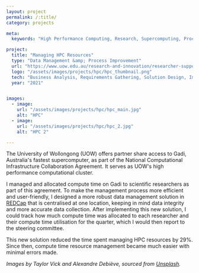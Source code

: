 ```yaml
---
layout: project
permalink: /:title/
category: projects

meta:
  keywords: "High Performance Computing, Research, Supercomputing, Process Improvement, Data Management"

project:
  title: "Managing HPC Resources"
  type: "Data Management &amp; Process Improvement"
  url: "https://www.uow.edu.au/research-and-innovation/researcher-support/computing-data-analytics-reporting/research-computing/"
  logo: "/assets/images/projects/hpc/hpc_thumbnail.png"
  tech: "Business Analysis, Requirements Gathering, Solution Design, Implementation, REDCap"
  year: "2021"


images:
  - image:
    url: "/assets/images/projects/hpc/hpc_main.jpg"
    alt: "HPC"
  - image:
    url: "/assets/images/projects/hpc/hpc_2.jpg"
    alt: "HPC 2"

---
```

<p>The University of Wollongong (UOW) offers partner share access to Gadi, Australia's fastest supercomputer, as part of the National Computational Infrastructure Collaboration Agreement. It serves as UOW's high performance computational cluster.</p>

<p>I managed and allocated compute time on Gadi to scientific researchers as part of this agreement. To make the management process more efficient and user-friendly, I designed a more robust data management solution in <a href="https://projectredcap.org/software/" target="_blank">REDCap</a> that is centralised at one location, keeping in mind data integrity and more accurate data collection. After implementing this new solution, I could track how much compute time was allocated to each researcher and their compute time utilisation for the quarter, which I would then report to the steering committee.</p>

<p>This new solution reduced the time spent managing HPC resources by 29%. Since then, compute time resource management became much easier with minimal errors made.</p> 

<p><em>Images by Taylor Vick and Alexandre Debiève, sourced from <a href="https://unsplash.com/" target="_blank">Unsplash</a>.</em></p>